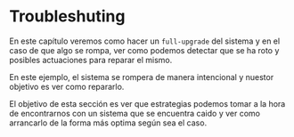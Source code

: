 # Troubleshuting

En este capítulo veremos como hacer un `full-upgrade` del sistema y en el caso de que algo se rompa, ver como podemos detectar que se ha roto y posibles actuaciones para reparar el mismo.

En este ejemplo, el sistema se rompera de manera intencional y nuestor objetivo es ver como repararlo.

El objetivo de esta sección es ver que estrategias podemos tomar a la hora de encontrarnos con un sistema que se encuentra caido y ver como arrancarlo de la forma más optima según sea el caso.


